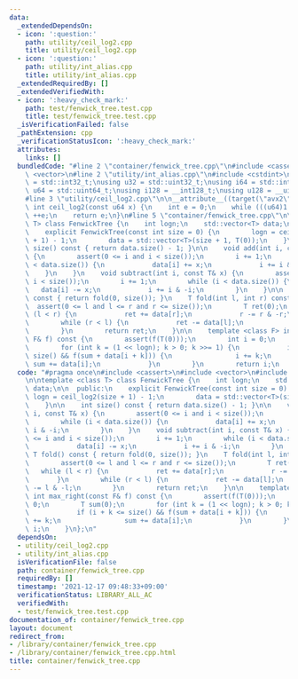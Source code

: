 ```yaml
---
data:
  _extendedDependsOn:
  - icon: ':question:'
    path: utility/ceil_log2.cpp
    title: utility/ceil_log2.cpp
  - icon: ':question:'
    path: utility/int_alias.cpp
    title: utility/int_alias.cpp
  _extendedRequiredBy: []
  _extendedVerifiedWith:
  - icon: ':heavy_check_mark:'
    path: test/fenwick_tree.test.cpp
    title: test/fenwick_tree.test.cpp
  _isVerificationFailed: false
  _pathExtension: cpp
  _verificationStatusIcon: ':heavy_check_mark:'
  attributes:
    links: []
  bundledCode: "#line 2 \"container/fenwick_tree.cpp\"\n#include <cassert>\n#include\
    \ <vector>\n#line 2 \"utility/int_alias.cpp\"\n#include <cstdint>\n\nusing i32\
    \ = std::int32_t;\nusing u32 = std::uint32_t;\nusing i64 = std::int64_t;\nusing\
    \ u64 = std::uint64_t;\nusing i128 = __int128_t;\nusing u128 = __uint128_t;\n\
    #line 3 \"utility/ceil_log2.cpp\"\n\n__attribute__((target(\"avx2\"))) constexpr\
    \ int ceil_log2(const u64 x) {\n    int e = 0;\n    while (((u64)1 << e) < x)\
    \ ++e;\n    return e;\n}\n#line 5 \"container/fenwick_tree.cpp\"\n\ntemplate <class\
    \ T> class FenwickTree {\n    int logn;\n    std::vector<T> data;\n\n  public:\n\
    \    explicit FenwickTree(const int size = 0) {\n        logn = ceil_log2(size\
    \ + 1) - 1;\n        data = std::vector<T>(size + 1, T(0));\n    }\n\n    int\
    \ size() const { return data.size() - 1; }\n\n    void add(int i, const T& x)\
    \ {\n        assert(0 <= i and i < size());\n        i += 1;\n        while (i\
    \ < data.size()) {\n            data[i] += x;\n            i += i & -i;\n    \
    \    }\n    }\n    void subtract(int i, const T& x) {\n        assert(0 <= i and\
    \ i < size());\n        i += 1;\n        while (i < data.size()) {\n         \
    \   data[i] -= x;\n            i += i & -i;\n        }\n    }\n\n    T fold()\
    \ const { return fold(0, size()); }\n    T fold(int l, int r) const {\n      \
    \  assert(0 <= l and l <= r and r <= size());\n        T ret(0);\n        while\
    \ (l < r) {\n            ret += data[r];\n            r -= r & -r;\n        }\n\
    \        while (r < l) {\n            ret -= data[l];\n            l -= l & -l;\n\
    \        }\n        return ret;\n    }\n\n    template <class F> int max_right(const\
    \ F& f) const {\n        assert(f(T(0)));\n        int i = 0;\n        T sum(0);\n\
    \        for (int k = (1 << logn); k > 0; k >>= 1) {\n            if (i + k <=\
    \ size() && f(sum + data[i + k])) {\n                i += k;\n               \
    \ sum += data[i];\n            }\n        }\n        return i;\n    }\n};\n"
  code: "#pragma once\n#include <cassert>\n#include <vector>\n#include \"../utility/ceil_log2.cpp\"\
    \n\ntemplate <class T> class FenwickTree {\n    int logn;\n    std::vector<T>\
    \ data;\n\n  public:\n    explicit FenwickTree(const int size = 0) {\n       \
    \ logn = ceil_log2(size + 1) - 1;\n        data = std::vector<T>(size + 1, T(0));\n\
    \    }\n\n    int size() const { return data.size() - 1; }\n\n    void add(int\
    \ i, const T& x) {\n        assert(0 <= i and i < size());\n        i += 1;\n\
    \        while (i < data.size()) {\n            data[i] += x;\n            i +=\
    \ i & -i;\n        }\n    }\n    void subtract(int i, const T& x) {\n        assert(0\
    \ <= i and i < size());\n        i += 1;\n        while (i < data.size()) {\n\
    \            data[i] -= x;\n            i += i & -i;\n        }\n    }\n\n   \
    \ T fold() const { return fold(0, size()); }\n    T fold(int l, int r) const {\n\
    \        assert(0 <= l and l <= r and r <= size());\n        T ret(0);\n     \
    \   while (l < r) {\n            ret += data[r];\n            r -= r & -r;\n \
    \       }\n        while (r < l) {\n            ret -= data[l];\n            l\
    \ -= l & -l;\n        }\n        return ret;\n    }\n\n    template <class F>\
    \ int max_right(const F& f) const {\n        assert(f(T(0)));\n        int i =\
    \ 0;\n        T sum(0);\n        for (int k = (1 << logn); k > 0; k >>= 1) {\n\
    \            if (i + k <= size() && f(sum + data[i + k])) {\n                i\
    \ += k;\n                sum += data[i];\n            }\n        }\n        return\
    \ i;\n    }\n};\n"
  dependsOn:
  - utility/ceil_log2.cpp
  - utility/int_alias.cpp
  isVerificationFile: false
  path: container/fenwick_tree.cpp
  requiredBy: []
  timestamp: '2021-12-17 09:48:33+09:00'
  verificationStatus: LIBRARY_ALL_AC
  verifiedWith:
  - test/fenwick_tree.test.cpp
documentation_of: container/fenwick_tree.cpp
layout: document
redirect_from:
- /library/container/fenwick_tree.cpp
- /library/container/fenwick_tree.cpp.html
title: container/fenwick_tree.cpp
---
```

